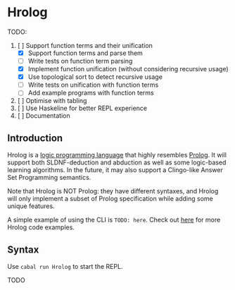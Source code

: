 # Hrolog

TODO:
1. [ ] Support function terms and their unification
   - [x] Support function terms and parse them
   - [ ] Write tests on function term parsing
   - [x] Implement function unification (without considering recursive usage)
   - [x] Use topological sort to detect recursive usage
   - [ ] Write tests on unification with function terms
   - [ ] Add example programs with function terms
2. [ ] Optimise with tabling
3. [ ] Use Haskeline for better REPL experience
4. [ ] Documentation

## Introduction
Hrolog is a [logic programming language](https://en.wikipedia.org/wiki/Logic_programming) that highly resembles [Prolog](https://en.wikipedia.org/wiki/Prolog). It will support both SLDNF-deduction and abduction as well as some logic-based learning algorithms. In the future, it may also support a Clingo-like Answer Set Programming semantics.

Note that Hrolog is NOT Prolog: they have different syntaxes, and Hrolog will only implement a subset of Prolog specification while adding some unique features.

A simple example of using the CLI is `TODO: here`. Check out [here](/src/Test/programs/) for more Hrolog code examples.

## Syntax
Use `cabal run Hrolog` to start the REPL.

TODO
